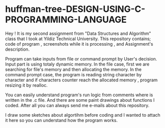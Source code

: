 # huffman-tree-DESIGN-USING-C-PROGRAMMING-LANGUAGE
Hey ! It is my second assignment from "Data Structures and Algorithm" class that I took at Yildiz Technical University. This repository contains; code of program , screenshots while it is processing , and Assignment's description.

Program can take inputs from file or command prompt by User's decision. Input part is using totaly dynamic memory. In the file case, first we are searching for file's memory and then allocating the memory. In the command prompt case, the program is reading string character by character and if characters counter reach the allocated memory , program resizing it by realloc.

You can easily understand program's run logic from comments where is written in the .c file. And there are some paint drawings about functions I coded. After all you can always send me e-mails about this repository.

I draw some sketches about algortihm before coding and I wanted to attach it here so you can understand how the program works.


